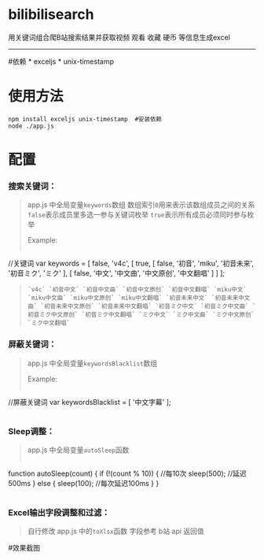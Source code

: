 ﻿# bilibilisearch

用关键词组合爬B站搜索结果并获取视频 观看 收藏 硬币 等信息生成excel

---

#依赖
    * exceljs
    * unix-timestamp

# 使用方法

```
npm install exceljs unix-timestamp  #安装依赖
node ./app.js
```

# 配置

### 搜索关键词：

> app.js 中全局变量`keywords`数组
> 数组索引`0`用来表示该数组成员之间的关系
> `false`表示成员里多选一参与关键词枚举
> `true`表示所有成员必须同时参与枚举
>
> Example:
> ```
//关键词
var keywords = [
    false,
    'v4c',
    [
        true,
        [
            false,
            '初音', 'miku', '初音未来', '初音ミク', 'ミク'
        ],
        [
            false,
            '中文', '中文曲', '中文原创', '中文翻唱'
        ]
    ]
];
> ```
> `v4c` `初音中文` `初音中文曲` `初音中文原创` `初音中文翻唱` `miku中文` `miku中文曲` `miku中文原创` `miku中文翻唱` `初音未来中文` `初音未来中文曲` `初音未来中文原创` `初音未来中文翻唱` `初音ミク中文` `初音ミク中文曲` `初音ミク中文原创` `初音ミク中文翻唱` `ミク中文` `ミク中文曲` `ミク中文原创` `ミク中文翻唱`

### 屏蔽关键词：

> app.js 中全局变量`keywordsBlacklist`数组 
> 
> Example:
> ```
//屏蔽关键词
var keywordsBlacklist = [
    '中文字幕'
];
> ```

### Sleep调整：

> app.js 中全局变量`autoSleep`函数
> ```
function autoSleep(count) {
    if (!(count % 10)) {    //每10次
        sleep(500); //延迟500ms
    } else {
        sleep(100); //每次延迟100ms
    }
}
> ```

### Excel输出字段调整和过滤：
> 自行修改 app.js 中的`toXlsx`函数
> 字段参考 b站 api 返回值

#效果截图

